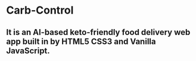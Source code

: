 # Carb-Control
## It is an AI-based keto-friendly food delivery web app built in by HTML5 CSS3 and Vanilla JavaScript.
